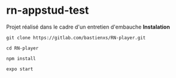 # rn-appstud-test
Projet réalisé dans le cadre d'un entretien d'embauche
**Instalation**

`git clone https://gitlab.com/bastienxs/RN-player.git`

`cd RN-player`

`npm install`

`expo start`

